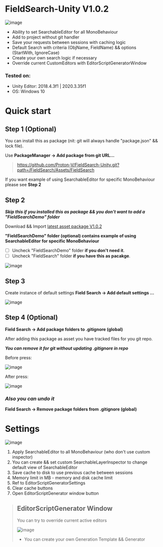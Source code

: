# FieldSearch-Unity V1.0.2
 
 ![image](https://user-images.githubusercontent.com/65833201/194973078-7e30de6f-072f-4861-a444-0338d207aa48.png)
 
- Ability to set SearchableEditor for all MonoBehaviour
- Add to project without git handler
- Save your requests between sessions with caching logic
- Default Search with criteria (ObjName, FieldName) && options (StartWith, IgnoreCase)
- Create your own search logic if necessary
- Override current CustomEditors with EditorScriptGeneratorWindow

### Tested on:
 - Unity Editor: 2018.4.3f1 | 2020.3.35f1
 - OS: Windows 10

# Quick start
## Step 1 (Optional)

You can install this as package (nit: git will always handle "package.json" && lock file).

Use **PackageManager -> Add package from git URL...**
>https://github.com/Proton-V/FieldSearch-Unity.git?path=/FieldSearch/Assets/FieldSearch

If you want example of using SearchableEditor for specific MonoBehaviour please see **Step 2**

## Step 2

***Skip this if you installed this as package && you don't want to add a "FieldSearchDemo" folder***

Download && Import [latest asset package V1.0.2](https://github.com/Proton-V/FieldSearch-Unity/releases/download/V1.0.2/FieldSearch-UnityV1.0.2.unitypackage)

**"FieldSearchDemo" folder (optional) contains example of using SearchableEditor for specific MonoBehaviour**
- [ ] Uncheck "FieldSearchDemo" folder **if you don't need it**.
- [ ] Uncheck "FieldSearch" folder **if you have this as pacakge**.

![image](https://user-images.githubusercontent.com/65833201/194972948-a2bdd961-ae6d-4c6f-a77b-4c4507e9f00c.png)

## Step 3

Create instance of default settings
**Field Search -> Add default settings ...**

![image](https://user-images.githubusercontent.com/65833201/194972261-a7422752-be08-4f3b-a300-5022a309a4fb.png)

## Step 4 (Optional)

**Field Search -> Add package folders to .gitignore (global)**

After adding this package as asset you have tracked files for you git repo.

***You can remove it for git without updating .gitignore in repo***

Before press:

![image](https://user-images.githubusercontent.com/65833201/188505094-ca7a51d4-0a4d-405e-815c-9ec218d6d68d.png)

After press:

![image](https://user-images.githubusercontent.com/65833201/188505211-4babd641-af57-469b-8758-acd4ed020d9d.png)

### ***Also you can undo it***
**Field Search -> Remove package folders from .gitignore (global)**

# Settings
![image](https://user-images.githubusercontent.com/65833201/194972690-b6738e15-76b8-4859-965a-0f84df587674.png)
1. Apply SearchableEditor to all MonoBehaviour (who don't use custom inspector)
2. You can create && set custom SearchableLayerInspector to change default view of SearchableEditor
3. Save cache to disk to use previous cache between sessions
4. Memory limit in MB - memory and disk cache limit
5. Ref to EditorScriptGeneratorSettings
6. Clear cache buttons
7. Open EditorScriptGenerator window button

> ## EditorScriptGenerator Window
>
> You can try to override current active editors
>
> ![image](https://user-images.githubusercontent.com/65833201/194973264-a3edc661-75f5-4d15-aca5-3fc7446ff483.png)
>
> * You can create your own Generation Template && Generator
